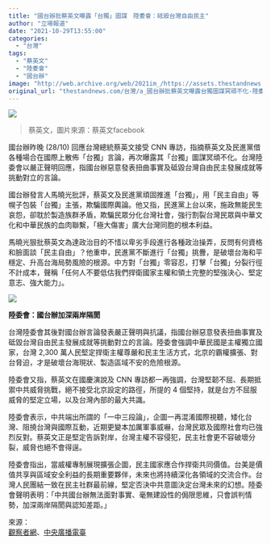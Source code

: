 ```yaml
---
title: "國台辦批蔡英文曝露「台獨」圖謀　陸委會：砥毀台灣自由民主"
author: "立場報道"
date: "2021-10-29T13:55:00"
categories:
  - "台灣"
tags:
  - "蔡英文"
  - "陸委會"
  - "國台辦"
image: "http://web.archive.org/web/2021im_/https://assets.thestandnews.com/media/photos/Layer_0_9apfqrU.png"
original_url: "thestandnews.com/台灣/a_國台辦批蔡英文曝露台獨圖謀冥頑不化-陸委會嚴正抗議惡意扭曲事實砥毀台灣自由民主"
---
```

![](http://web.archive.org/web/2021im_/https://assets.thestandnews.com/media/photos/Layer_0_9apfqrU.png)
> 蔡英文，圖片來源：蔡英文facebook

國台辦昨晚 (28/10) 回應台灣總統蔡英文接受 CNN 專訪，指摘蔡英文及民進黨借各種場合在國際上散佈「台獨」言論，再次曝露其「台獨」圖謀冥頑不化。台灣陸委會以嚴正聲明回應，指國台辦惡意發表扭曲事實及砥毀台灣自由民主發展成就等挑動對立的言論。

國台辦發言人馬曉光批評，蔡英文及民進黨頑固推進「台獨」，用「民主自由」等幌子包裝「台獨」主張，欺騙國際輿論。他又指，民進黨上台以來，施政無能民生哀怨，卻耽於製造族群矛盾，欺騙民眾分化台灣社會，強行割裂台灣民眾與中華文化和中華民族的血肉聯繫，「極大傷害」廣大台灣同胞的根本利益。

馬曉光狠批蔡英文為達政治目的不惜以卑劣手段進行各種政治操弄，反問有何資格和臉面談「民主自由」？他重申，民進黨不斷進行「台獨」挑釁，是破壞台海和平穩定、升高台海局勢風險的根源。中方對「台獨」零容忍，打擊「台獨」分裂行徑不計成本，聲稱「任何人不要低估我們捍衛國家主權和領土完整的堅強決心、堅定意志、強大能力」。

![](http://web.archive.org/web/2021im_/https://assets.thestandnews.com/media/photos/20211028-13.png)

**陸委會：國台辦加深兩岸隔閡**

台灣陸委會其後對國台辦言論發表嚴正聲明與抗議，指國台辦惡意發表扭曲事實及砥毀台灣自由民主發展成就等挑動對立的言論。陸委會強調中華民國是主權獨立國家，台灣 2,300 萬人民堅定捍衛主權尊嚴和民主生活方式，北京的霸權擴張、對台脅迫，才是破壞台海現狀、製造區域不安的危險根源。

陸委會又指，蔡英文在國慶演說及 CNN 專訪都一再強調，台灣堅韌不屈、長期抵禦中共威脅挑戰，絕不接受北京設定的路徑，所提的 4 個堅持，就是台方不屈服威脅的堅定立場，以及台灣內部的最大共識。

陸委會表示，中共端出所謂的「一中三段論」，企圖一再混淆國際視聽，矮化台灣、阻撓台灣與國際互動，近期更變本加厲軍事威嚇，台灣民眾及國際社會均已強烈反對。蔡英文正是堅定告訴對岸，台灣主權不容侵犯，民主社會更不容破壞分裂，威脅也絕不會得逞。

陸委會指出，當威權專制展現擴張企圖，民主國家應合作捍衛共同價值。台美是價值共享與區域安全利益的長期重要夥伴，未來也將持續深化各領域的交流合作。台灣人民團結一致在民主社群最前線，堅定否決中共意圖決定台灣未來的幻想。陸委會聲明表明：「中共國台辦無法面對事實、毫無建設性的侷限思維，只會誤判情勢，加深兩岸隔閡與認知差距。」

來源：  
[觀察者網](http://web.archive.org/web/20211229090859/https://finance.sina.com.cn/china/gncj/2021-10-28/doc-iktzqtyu4096869.shtml?cre=tianyi&mod=pcpager_fintoutiao&loc=21&r=0&rfunc=68&tj=cxvertical_pc_pager_spt&tr=174)、[中央廣播電臺](http://web.archive.org/web/20211229090859/https://www.rti.org.tw/news/view/id/2115344)